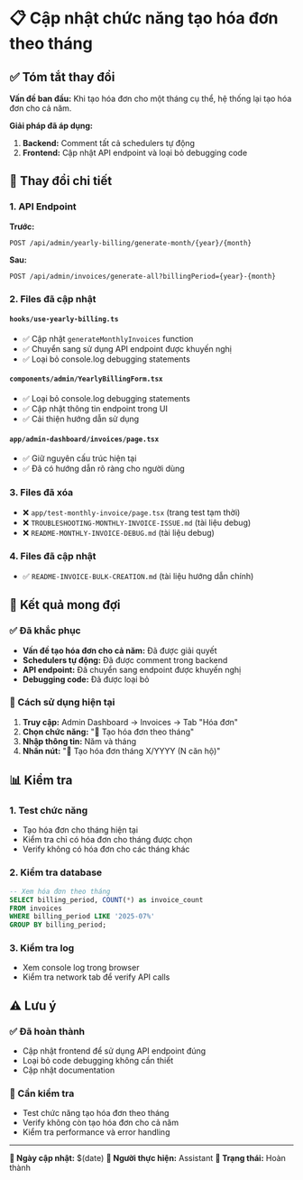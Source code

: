 # 📋 Cập nhật chức năng tạo hóa đơn theo tháng

## ✅ Tóm tắt thay đổi

**Vấn đề ban đầu:** Khi tạo hóa đơn cho một tháng cụ thể, hệ thống lại tạo hóa đơn cho cả năm.

**Giải pháp đã áp dụng:**
1. **Backend:** Comment tất cả schedulers tự động
2. **Frontend:** Cập nhật API endpoint và loại bỏ debugging code

## 🔧 Thay đổi chi tiết

### 1. API Endpoint
**Trước:**
```
POST /api/admin/yearly-billing/generate-month/{year}/{month}
```

**Sau:**
```
POST /api/admin/invoices/generate-all?billingPeriod={year}-{month}
```

### 2. Files đã cập nhật

#### `hooks/use-yearly-billing.ts`
- ✅ Cập nhật `generateMonthlyInvoices` function
- ✅ Chuyển sang sử dụng API endpoint được khuyến nghị
- ✅ Loại bỏ console.log debugging statements

#### `components/admin/YearlyBillingForm.tsx`
- ✅ Loại bỏ console.log debugging statements
- ✅ Cập nhật thông tin endpoint trong UI
- ✅ Cải thiện hướng dẫn sử dụng

#### `app/admin-dashboard/invoices/page.tsx`
- ✅ Giữ nguyên cấu trúc hiện tại
- ✅ Đã có hướng dẫn rõ ràng cho người dùng

### 3. Files đã xóa
- ❌ `app/test-monthly-invoice/page.tsx` (trang test tạm thời)
- ❌ `TROUBLESHOOTING-MONTHLY-INVOICE-ISSUE.md` (tài liệu debug)
- ❌ `README-MONTHLY-INVOICE-DEBUG.md` (tài liệu debug)

### 4. Files đã cập nhật
- ✅ `README-INVOICE-BULK-CREATION.md` (tài liệu hướng dẫn chính)

## 🎯 Kết quả mong đợi

### ✅ Đã khắc phục
- **Vấn đề tạo hóa đơn cho cả năm:** Đã được giải quyết
- **Schedulers tự động:** Đã được comment trong backend
- **API endpoint:** Đã chuyển sang endpoint được khuyến nghị
- **Debugging code:** Đã được loại bỏ

### 🔄 Cách sử dụng hiện tại
1. **Truy cập:** Admin Dashboard → Invoices → Tab "Hóa đơn"
2. **Chọn chức năng:** "🎯 Tạo hóa đơn theo tháng"
3. **Nhập thông tin:** Năm và tháng
4. **Nhấn nút:** "🎯 Tạo hóa đơn tháng X/YYYY (N căn hộ)"

## 📊 Kiểm tra

### 1. Test chức năng
- Tạo hóa đơn cho tháng hiện tại
- Kiểm tra chỉ có hóa đơn cho tháng được chọn
- Verify không có hóa đơn cho các tháng khác

### 2. Kiểm tra database
```sql
-- Xem hóa đơn theo tháng
SELECT billing_period, COUNT(*) as invoice_count
FROM invoices 
WHERE billing_period LIKE '2025-07%'
GROUP BY billing_period;
```

### 3. Kiểm tra log
- Xem console log trong browser
- Kiểm tra network tab để verify API calls

## ⚠️ Lưu ý

### ✅ Đã hoàn thành
- Cập nhật frontend để sử dụng API endpoint đúng
- Loại bỏ code debugging không cần thiết
- Cập nhật documentation

### 🔄 Cần kiểm tra
- Test chức năng tạo hóa đơn theo tháng
- Verify không còn tạo hóa đơn cho cả năm
- Kiểm tra performance và error handling

---

**📅 Ngày cập nhật:** $(date)
**👤 Người thực hiện:** Assistant
**📝 Trạng thái:** Hoàn thành 
